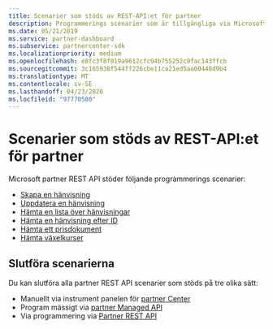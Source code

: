 ```yaml
---
title: Scenarier som stöds av REST-API:et för partner
description: Programmerings scenarier som är tillgängliga via Microsoft partner REST API.
ms.date: 05/21/2019
ms.service: partner-dashboard
ms.subservice: partnercenter-sdk
ms.localizationpriority: medium
ms.openlocfilehash: e8fc3f8f019a9612cfc94b755252c9fac143ffcb
ms.sourcegitcommit: 3c165938f544ff226cbe11ca21ed5aa00448d9b4
ms.translationtype: MT
ms.contentlocale: sv-SE
ms.lasthandoff: 04/23/2020
ms.locfileid: "97770580"
---
```

# <a name="scenarios-supported-by-the-partner-rest-api"></a>Scenarier som stöds av REST-API:et för partner

Microsoft partner REST API stöder följande programmerings scenarier:

* [Skapa en hänvisning](create-a-referral.md)
* [Uppdatera en hänvisning](update-a-referral.md)
* [Hämta en lista över hänvisningar](get-a-list-of-referrals.md)
* [Hämta en hänvisning efter ID](get-a-referral-by-id.md)
* [Hämta ett prisdokument](get-a-price-sheet.md)
* [Hämta växelkurser](get-foreign-exchange-rates.md)

## <a name="completing-the-scenarios"></a>Slutföra scenarierna

Du kan slutföra alla partner REST API scenarier som stöds på tre olika sätt:

* Manuellt via instrument panelen för [partner Center](https://go.microsoft.com/fwlink/p/?LinkId=620294)
* Program mässigt via [partner Managed API](https://docs.microsoft.com/partner-center/develop/partner-center-managed-api)
* Via programmering via [Partner REST API](https://docs.microsoft.com/partner-center/develop/partner-center-rest-api-reference)
